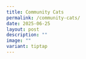 ```yaml
---
title: Community Cats
permalink: /community-cats/
date: 2025-06-25
layout: post
description: ""
image: ""
variant: tiptap
---
```

